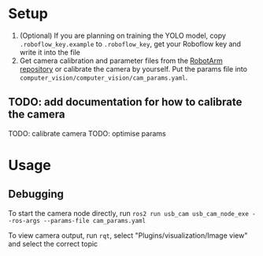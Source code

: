 # Setup

1. (Optional) If you are planning on training the YOLO model, copy `.roboflow_key.example` to `.roboflow_key`, get your Roboflow key and write it into the file
2. Get camera calibration and parameter files from the [RobotArm repository](https://github.com/OxRAMSociety/RobotArm) or calibrate the camera by yourself. Put the params file into `computer_vision/computer_vision/cam_params.yaml`.

## TODO: add documentation for how to calibrate the camera
TODO: calibrate camera
TODO: optimise params

# Usage
## Debugging
To start the camera node directly, run `ros2 run usb_cam usb_cam_node_exe --ros-args --params-file cam_params.yaml`

To view camera output, run `rqt`, select "Plugins/visualization/Image view" and select the correct topic
